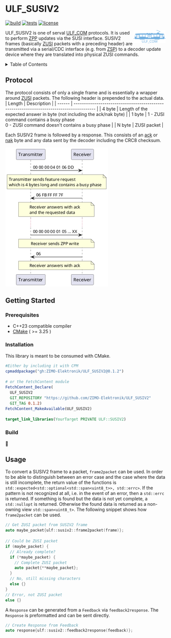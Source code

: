 # ULF_SUSIV2

[![build](https://github.com/ZIMO-Elektronik/ULF_SUSIV2/actions/workflows/build.yml/badge.svg)](https://github.com/ZIMO-Elektronik/ULF_SUSIV2/actions/workflows/build.yml) [![tests](https://github.com/ZIMO-Elektronik/ULF_SUSIV2/actions/workflows/tests.yml/badge.svg)](https://github.com/ZIMO-Elektronik/ULF_SUSIV2/actions/workflows/tests.yml) [![license](https://img.shields.io/github/license/ZIMO-Elektronik/ULF_SUSIV2)](https://github.com/ZIMO-Elektronik/ULF_SUSIV2/raw/master/LICENSE)

<img src="data/images/logo.svg" width="20%" align="right">

ULF_SUSIV2 is one of serval [ULF_COM](https://github.com/ZIMO-Elektronik/ULF_COM) protocols. It is used to perform [ZPP](https://github.com/ZIMO-Elektronik/ZPP) updates via the SUSI interface. SUSIV2 frames (basically [ZUSI](https://github.com/ZIMO-Elektronik/ZUSI) packets with a preceding header) are transmitted via a serial/CDC interface (e.g. from [ZSP](https://www.zimo.at/web2010/products/zsp_zimo-sound-programmer_EN.htm)) to a decoder update device where they are translated into physical ZUSI commands.

<details>
  <summary>Table of Contents</summary>
  <ol>
    <li><a href="#protocol">Protocol</a></li>
    <li><a href="#getting-started">Getting Started</a></li>
      <ul>
        <li><a href="#prerequisites">Prerequisites</a></li>
        <li><a href="#installation">Installation</a></li>
        <li><a href="#build">Build</a></li>
      </ul>
    <li><a href="#usage">Usage</a></li>
  </ol>
</details>

## Protocol
The protocol consists of only a single frame and is essentially a wrapper around [ZUSI](https://github.com/ZIMO-Elektronik/ZUSI) packets. The following header is prepended to the actual data.
| Length | Description                                                                              |
| ------ | ---------------------------------------------------------------------------------------- |
| 4 byte | Length of the expected answer in byte (not including the ack/nak byte)                   |
| 1 byte | 1 - ZUSI command contains a busy phase<br>0 - ZUSI command doesn't contains a busy phase |
| N byte | ZUSI packet                                                                              |

Each SUSIV2 frame is followed by a response. This consists of an [ack](./include/ulf/susiv2/ack.hpp) or [nak](./include/ulf/susiv2/nak.hpp) byte and any data sent by the decoder including the CRC8 checksum.

![](data/images/protocol.png)

## Getting Started
### Prerequisites
- C++23 compatible compiler
- [CMake](https://cmake.org/) ( >= 3.25 )

### Installation
This library is meant to be consumed with CMake.

```cmake
#Either by including it with CPM
cpmaddpackage("gh:ZIMO-Elektronik/ULF_SUSIV2@0.1.2")

# or the FetchContent module
FetchContent_Declare(
  ULF_SUSIV2
  GIT_REPOSITORY "https://github.com/ZIMO-Elektronik/ULF_SUSIV2"
  GIT_TAG 0.1.2)
FetchContent_MakeAvailable(ULF_SUSIV2)

target_link_libraries(YourTarget PRIVATE ULF::SUSIV2)
```

### Build
:construction:

## Usage
To convert a SUSIV2 frame to a packet, `frame2packet` can be used. In order to be able to distinguish between an error case and the case where the data is still incomplete, the return value of the functions is `std::expected<std::optional<std::span<uint8_t>>, std::errc>`. If the pattern is not recognized at all, i.e. in the event of an error, then a `std::errc` is returned. If something is found but the data is not yet complete, a `std::nullopt` is returned. Otherwise the found data is returned as a non-owning view `std::span<uint8_t>`. The following snippet shows how `frame2packet` can be used.
```cpp
// Get ZUSI packet from SUSIV2 frame
auto maybe_packet{ulf::susiv2::frame2packet(frame)};

// Could be ZUSI packet
if (maybe_packet) {
  // Already complete?
  if (*maybe_packet) {
    // Complete ZUSI packet
    auto packet{**maybe_packet};
  }
  // No, still missing characters
  else {}
}
// Error, not ZUSI packet
else {}
```

A `Response` can be generated from a `Feedback` via `feedback2response`. The `Response` is preformatted and can be sent directly.
```cpp
// Create Response from Feedback
auto response{ulf::susiv2::feedback2response(feedback)};
```